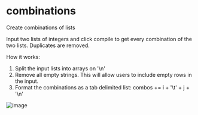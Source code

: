 # combinations
Create combinations of lists

Input two lists of integers and click compile to get every combination of the two lists.  Duplicates are removed.

How it works:
1. Split the input lists into arrays on '\n'
2. Remove all empty strings.  This will allow users to include empty rows in the input.
3. Format the combinations as a tab delimited list: combos += i + '\t' + j + '\n'

![image](https://user-images.githubusercontent.com/47924318/124390394-5e0e7b80-dcb9-11eb-8fd4-54649fbec401.png)
